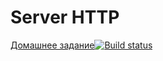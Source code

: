Server HTTP
===========
[Домашнее задание](https://bob0kaaa.github.io/ahj-events/)[![Build status](https://ci.appveyor.com/api/projects/status/0n0975hxgi8e3vci/branch/master?svg=true)](https://ci.appveyor.com/project/bob0kaaa/ahj-events/branch/master)


